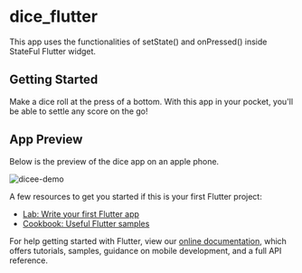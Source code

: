 # dice_flutter

This app uses the functionalities of setState() and onPressed() inside StateFul Flutter widget.

## Getting Started

Make a dice roll at the press of a bottom. With this app in your pocket, you'll be able to settle any score on the go!

## App Preview

 Below is the preview of the dice app on an apple phone.

![dicee-demo](https://user-images.githubusercontent.com/71809927/154600458-aa52658d-65f8-4fb7-bb59-22a7e39ffd92.gif)


A few resources to get you started if this is your first Flutter project:

- [Lab: Write your first Flutter app](https://flutter.dev/docs/get-started/codelab)
- [Cookbook: Useful Flutter samples](https://flutter.dev/docs/cookbook)

For help getting started with Flutter, view our
[online documentation](https://flutter.dev/docs), which offers tutorials,
samples, guidance on mobile development, and a full API reference.
